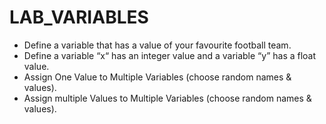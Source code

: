# LAB_VARIABLES

- Define a variable that has a value of your favourite football team.
- Define a variable “x“  has an integer value and a variable “y” has a float value.
- Assign One Value to Multiple Variables (choose random names & values).
- Assign multiple Values to Multiple Variables (choose random names & values).



